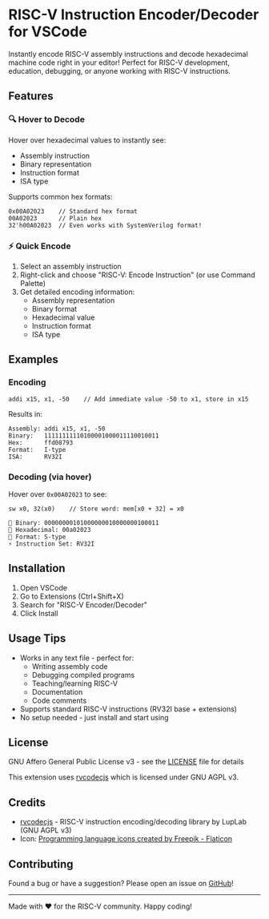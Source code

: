 # RISC-V Instruction Encoder/Decoder for VSCode

Instantly encode RISC-V assembly instructions and decode hexadecimal machine code right in your editor! Perfect for RISC-V development, education, debugging, or anyone working with RISC-V instructions.

## Features

### 🔍 Hover to Decode
Hover over hexadecimal values to instantly see:
- Assembly instruction
- Binary representation
- Instruction format
- ISA type

Supports common hex formats:
```
0x00A02023    // Standard hex format
00A02023      // Plain hex
32'h00A02023  // Even works with SystemVerilog format!
```

### ⚡ Quick Encode
1. Select an assembly instruction
2. Right-click and choose "RISC-V: Encode Instruction" (or use Command Palette)
3. Get detailed encoding information:
   - Assembly representation
   - Binary format
   - Hexadecimal value
   - Instruction format
   - ISA type

## Examples

### Encoding
```
addi x15, x1, -50    // Add immediate value -50 to x1, store in x15
```
Results in:
```
Assembly: addi x15, x1, -50
Binary:   11111111110100001000011110010011
Hex:      ffd08793
Format:   I-type
ISA:      RV32I
```

### Decoding (via hover)
Hover over `0x00A02023` to see:
```
sw x0, 32(x0)    // Store word: mem[x0 + 32] = x0

💾 Binary: 00000000101000000010000000100011
🔢 Hexadecimal: 00a02023
🧩 Format: S-type
⚡ Instruction Set: RV32I
```

## Installation

1. Open VSCode
2. Go to Extensions (Ctrl+Shift+X)
3. Search for "RISC-V Encoder/Decoder"
4. Click Install

## Usage Tips

- Works in any text file - perfect for:
  - Writing assembly code
  - Debugging compiled programs
  - Teaching/learning RISC-V
  - Documentation
  - Code comments
- Supports standard RISC-V instructions (RV32I base + extensions)
- No setup needed - just install and start using

## License

GNU Affero General Public License v3 - see the [LICENSE](LICENSE) file for details

This extension uses [rvcodecjs](https://gitlab.com/luplab/rvcodecjs) which is licensed under GNU AGPL v3.

## Credits

- [rvcodecjs](https://gitlab.com/luplab/rvcodecjs) - RISC-V instruction encoding/decoding library by LupLab (GNU AGPL v3)
- Icon: [Programming language icons created by Freepik - Flaticon](https://www.flaticon.com/free-icons/programming-language)

## Contributing

Found a bug or have a suggestion? Please open an issue on [GitHub](https://github.com/hankhsu1996/vscode-rvcodec-js)!

---

Made with ❤️ for the RISC-V community. Happy coding!
